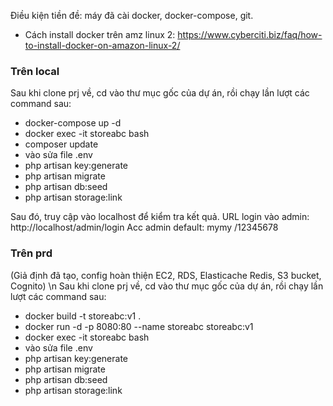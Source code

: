 Điều kiện tiền đề: máy đã cài docker, docker-compose, git.
- Cách install docker trên amz linux 2: https://www.cyberciti.biz/faq/how-to-install-docker-on-amazon-linux-2/ 

### Trên local
Sau khi clone prj về, cd vào thư mục gốc của dự án, rồi chạy lần lượt các command sau:
- docker-compose up -d
- docker exec -it storeabc bash
- composer update
- vào sửa file .env
- php artisan key:generate
- php artisan migrate
- php artisan db:seed
- php artisan storage:link

Sau đó, truy cập vào localhost để kiểm tra kết quả.
URL login vào admin: http://localhost/admin/login
Acc admin default: mymy /12345678

### Trên prd
(Giả định đã tạo, config hoàn thiện EC2, RDS, Elasticache Redis, S3 bucket, Cognito) \n
Sau khi clone prj về,  cd vào thư mục gốc của dự án, rồi chạy lần lượt các command sau:
- docker build -t storeabc:v1 .
- docker run -d -p 8080:80 --name storeabc storeabc:v1
- docker exec -it storeabc bash
- vào sửa file .env
- php artisan key:generate
- php artisan migrate
- php artisan db:seed
- php artisan storage:link
